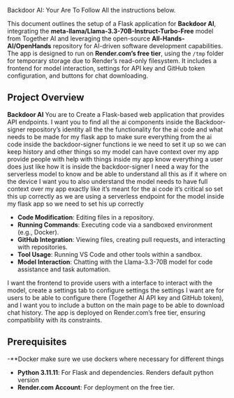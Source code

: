 Backdoor AI: Your Are To Follow All the instructions below.

This document outlines the setup of a Flask application for **Backdoor AI**, integrating the **meta-llama/Llama-3.3-70B-Instruct-Turbo-Free** model from Together AI and leveraging the open-source **All-Hands-AI/OpenHands** repository for AI-driven software development capabilities. The app is designed to run on **Render.com’s free tier**, using the `/tmp` folder for temporary storage due to Render’s read-only filesystem. It includes a frontend for model interaction, settings for API key and GitHub token configuration, and buttons for chat downloading.

## Project Overview

**Backdoor AI** You are to Create a Flask-based web application that provides API endpoints. I want you to find all the ai components inside the Backdoor-signer repository’s identity all the the functionality for the ai code and what needs to be made for my flask app to make sure everything from the ai code inside the backdoor-signer functions ie we need to set it up so we can keep history and other things so my model can have context over my app provide people with help with things inside my app know everything a user does just like how it is inside the backdoor-signer I need a way for the serverless model to know and be able to understand all this as if it where on the device I want you to also understand the model needs to have full context over my app exactly like it’s meant for the ai code it’s critical so set this up correctly as we are using a serverless endpoint for the model inside my flask app so we need to set his up correctly 

- **Code Modification**: Editing files in a repository.
- **Running Commands**: Executing code via a sandboxed environment (e.g., Docker).
- **GitHub Integration**: Viewing files, creating pull requests, and interacting with repositories.
- **Tool Usage**: Running VS Code and other tools within a sandbox.
- **Model Interaction**: Chatting with the Llama-3.3-70B model for code assistance and task automation.

I want the frontend to provide users with a interface to interact with the model, create a settings tab to configure settings the settings I want are for users to be able to configure there (Together AI API key and GitHub token), and I want you to include a button on the main page to be able to download chat history. The app is deployed on Render.com’s free tier, ensuring compatibility with its constraints.

## Prerequisites

-**Docker make sure we use dockers where necessary for different things
- **Python 3.11.11**: For Flask and dependencies. Renders default python version
- **Render.com Account**: For deployment on the free tier.
